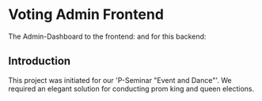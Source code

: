 # Voting Admin Frontend
The Admin-Dashboard to the frontend: and for this backend: 
## Introduction
This project was initiated for our 'P-Seminar "Event and Dance"'. We required an elegant solution for conducting prom king and queen elections.
